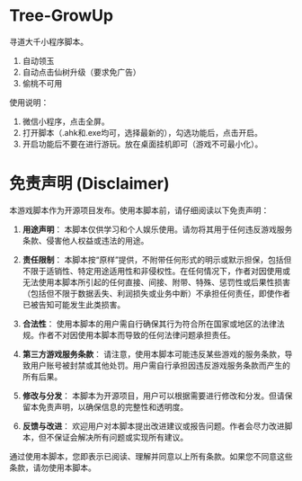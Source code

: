 # Tree-GrowUp

寻道大千小程序脚本。
1. 自动领玉
2. 自动点击仙树升级（要求免广告）
3. 偷桃不可用

使用说明：
1. 微信小程序，点击全屏。
2. 打开脚本（.ahk和.exe均可，选择最新的），勾选功能后，点击开启。
3. 开启功能后不要在进行游玩。放在桌面挂机即可（游戏不可最小化）。

# 免责声明 (Disclaimer)

本游戏脚本作为开源项目发布。使用本脚本前，请仔细阅读以下免责声明：

1. **用途声明**：
   本脚本仅供学习和个人娱乐使用。请勿将其用于任何违反游戏服务条款、侵害他人权益或违法的用途。

2. **责任限制**：
   本脚本按“原样”提供，不附带任何形式的明示或默示担保，包括但不限于适销性、特定用途适用性和非侵权性。在任何情况下，作者对因使用或无法使用本脚本所引起的任何直接、间接、附带、特殊、惩罚性或后果性损害（包括但不限于数据丢失、利润损失或业务中断）不承担任何责任，即使作者已被告知可能发生此类损害。

3. **合法性**：
   使用本脚本的用户需自行确保其行为符合所在国家或地区的法律法规。作者不对因使用本脚本而导致的任何法律问题承担责任。

4. **第三方游戏服务条款**：
   请注意，使用本脚本可能违反某些游戏的服务条款，导致用户账号被封禁或其他处罚。用户需自行承担因违反游戏服务条款而产生的所有后果。

5. **修改与分发**：
   本脚本为开源项目，用户可以根据需要进行修改和分发。但请保留本免责声明，以确保信息的完整性和透明度。

6. **反馈与改进**：
   欢迎用户对本脚本提出改进建议或报告问题。作者会尽力改进脚本，但不保证会解决所有问题或实现所有建议。

通过使用本脚本，您即表示已阅读、理解并同意以上所有条款。如果您不同意这些条款，请勿使用本脚本。
